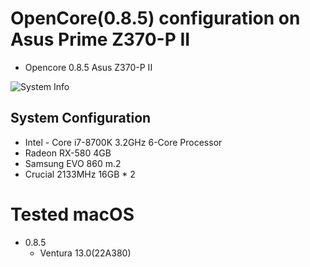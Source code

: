 # OpenCore(0.8.5) configuration on Asus Prime Z370-P II
- Opencore 0.8.5 Asus Z370-P II

![System Info](sysinf)

## System Configuration 

- Intel - Core i7-8700K 3.2GHz 6-Core Processor
- Radeon RX-580 4GB
- Samsung EVO 860  m.2
- Crucial 2133MHz 16GB * 2

# Tested macOS
- 0.8.5
    - Ventura 13.0(22A380)
